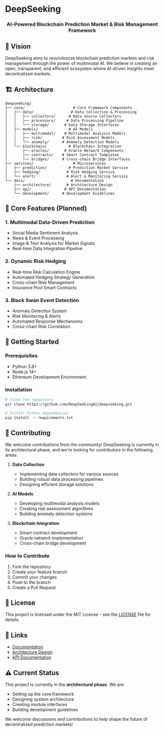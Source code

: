 # DeepSeeking

<div align="center">
    <h3>AI-Powered Blockchain Prediction Market & Risk Management Framework</h3>
</div>

## 🌟 Vision

DeepSeeking aims to revolutionize blockchain prediction markets and risk management through the power of multimodal AI. We believe in creating an open, transparent, and efficient ecosystem where AI-driven insights meet decentralized markets.

## 🏗️ Architecture

```
deepseeking/
├── core/                      # Core Framework Components
│   ├── data/                 # Data Collection & Processing
│   │   ├── collectors/      # Data Source Collectors
│   │   ├── processors/     # Data Processing Pipeline
│   │   └── storage/       # Data Storage Interfaces
│   ├── models/              # AI Models
│   │   ├── multimodal/    # Multimodal Analysis Models
│   │   ├── risk/         # Risk Assessment Models
│   │   └── anomaly/      # Anomaly Detection Models
│   └── blockchain/          # Blockchain Integration
│       ├── oracles/       # Oracle Network Components
│       ├── contracts/    # Smart Contract Templates
│       └── bridges/      # Cross-chain Bridge Interfaces
├── services/                  # Microservices
│   ├── prediction/          # Prediction Market Service
│   ├── hedging/            # Risk Hedging Service
│   └── alert/              # Alert & Monitoring Service
└── docs/                     # Documentation
    ├── architecture/       # Architecture Design
    ├── api/               # API Documentation
    └── development/      # Development Guidelines
```

## 🎯 Core Features (Planned)

### 1. Multimodal Data-Driven Prediction
- Social Media Sentiment Analysis
- News & Event Processing
- Image & Text Analysis for Market Signals
- Real-time Data Integration Pipeline

### 2. Dynamic Risk Hedging
- Real-time Risk Calculation Engine
- Automated Hedging Strategy Generation
- Cross-chain Risk Management
- Insurance Pool Smart Contracts

### 3. Black Swan Event Detection
- Anomaly Detection System
- Risk Monitoring & Alerts
- Automated Response Mechanisms
- Cross-chain Risk Correlation

## 🚀 Getting Started

### Prerequisites
- Python 3.8+
- Node.js 14+
- Ethereum Development Environment

### Installation
```bash
# Clone the repository
git clone https://github.com/DeepSeekingAI/deepseeking.git

# Install Python dependencies
pip install -r requirements.txt
```

## 🤝 Contributing

We welcome contributions from the community! DeepSeeking is currently in its architectural phase, and we're looking for contributors in the following areas:

1. **Data Collection**
   - Implementing data collectors for various sources
   - Building robust data processing pipelines
   - Designing efficient storage solutions

2. **AI Models**
   - Developing multimodal analysis models
   - Creating risk assessment algorithms
   - Building anomaly detection systems

3. **Blockchain Integration**
   - Smart contract development
   - Oracle network implementation
   - Cross-chain bridge development

### How to Contribute
1. Fork the repository
2. Create your feature branch
3. Commit your changes
4. Push to the branch
5. Create a Pull Request

## 📜 License

This project is licensed under the MIT License - see the [LICENSE](LICENSE) file for details.

## 🔗 Links
- [Documentation](docs/)
- [Architecture Design](docs/architecture/)
- [API Documentation](docs/api/)

## ⚠️ Current Status

This project is currently in the **architectural phase**. We are:
- Setting up the core framework
- Designing system architecture
- Creating module interfaces
- Building development guidelines

We welcome discussions and contributions to help shape the future of decentralized prediction markets! 